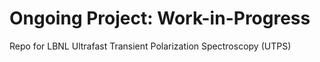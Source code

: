 # Ongoing Project: Work-in-Progress
Repo for LBNL Ultrafast Transient Polarization Spectroscopy (UTPS)
